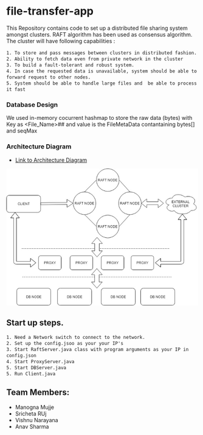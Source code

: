 # file-transfer-app

This Repository contains code to set up a distributed file sharing system amongst clusters. RAFT algorithm has been used as consensus algorithm. The cluster will have following capabilities :
   
    1. To store and pass messages between clusters in distributed fashion.
    2. Ability to fetch data even from private network in the cluster
    3. To build a fault-tolerant and robust system.
    4. In case the requested data is unavailable, system should be able to forward request to other nodes.
    5. System should be able to handle large files and  be able to process it fast

### Database Design

  We used in-memory cocurrent hashmap to store the raw data (bytes) with Key as <File_Name>#<ChunkID>#<SequenceID> and value is the          FileMetaData contantaining bytes[] and seqMax

### Architecture Diagram

* [Link to Architecture Diagram](https://github.com/manogna-mujje/file-transfer-app/blob/master/arc.png)
<img src="https://github.com/manogna-mujje/file-transfer-app/blob/master/arc.png" />

## Start up steps.

    1. Need a Network switch to connect to the network.
    2. Set up the config.jsoo as your your IP's
    3. Start RaftServer.java class with program arguments as your IP in config.json
    4. Start ProxyServer.java
    5. Start DBServer.java
    5. Run Client.java


## Team Members:
* Manogna Mujje
* Sricheta RUj
* Vishnu Narayana
* Anav Sharma
